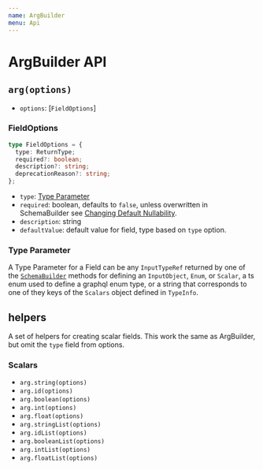 ```yaml
---
name: ArgBuilder
menu: Api
---
```


# ArgBuilder API

## `arg(options)`

- `options`: \[`FieldOptions`\]

### FieldOptions

```typescript
type FieldOptions = {
  type: ReturnType;
  required?: boolean;
  description?: string;
  deprecationReason?: string;
};
```

- `type`: [Type Parameter](arg-builder.md#type-parameter)
- `required`: boolean, defaults to `false`, unless overwritten in SchemaBuilder see
  [Changing Default Nullability](guide/changing-default-nullability.md).
- `description`: string
- `defaultValue`: default value for field, type based on `type` option.

### Type Parameter

A Type Parameter for a Field can be any `InputTypeRef` returned by one of the
[`SchemaBuilder`](guide/schema-builder.md) methods for defining an `InputObject`, `Enum`, or
`Scalar`, a ts enum used to define a graphql enum type, or a string that corresponds to one of they
keys of the `Scalars` object defined in `TypeInfo`.

## helpers

A set of helpers for creating scalar fields. This work the same as ArgBuilder, but omit the `type`
field from options.

### Scalars

- `arg.string(options)`
- `arg.id(options)`
- `arg.boolean(options)`
- `arg.int(options)`
- `arg.float(options)`
- `arg.stringList(options)`
- `arg.idList(options)`
- `arg.booleanList(options)`
- `arg.intList(options)`
- `arg.floatList(options)`
